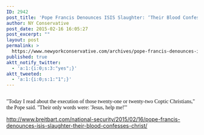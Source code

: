 ```yaml
---
ID: 2942
post_title: 'Pope Francis Denounces ISIS Slaughter: ‘Their Blood Confesses Christ’'
author: NY Conservative
post_date: 2015-02-16 16:05:27
post_excerpt: ""
layout: post
permalink: >
  https://www.newyorkconservative.com/archives/pope-francis-denounces-isis-slaughter-their-blood-confesses-christ/
published: true
aktt_notify_twitter:
  - 'a:1:{i:0;s:3:"yes";}'
aktt_tweeted:
  - 'a:1:{i:0;s:1:"1";}'
---
```

<p><img src="http://www.newyorkconservative.com/wp-content/uploads/2015/02/021615_2105_PopeFrancis1.png" alt="" />
	</p><p><span style="color:#111111;font-family:Georgia">"Today I read about the execution of those twenty-one or twenty-two Coptic Christians," the Pope said. "Their only words were: 'Jesus, help me!'"</span>
	</p><p><a href="http://www.breitbart.com/national-security/2015/02/16/pope-francis-denounces-isis-slaughter-their-blood-confesses-christ/">http://www.breitbart.com/national-security/2015/02/16/pope-francis-denounces-isis-slaughter-their-blood-confesses-christ/</a>
	</p>